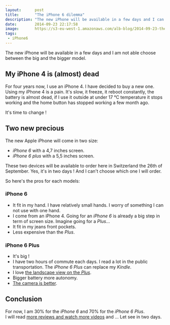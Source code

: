 ```yaml
---
layout:      post
title:       "The iPhone 6 dilemma"
description: "The new iPhone will be available in a few days and I can not choose between the big and the bigger model."
date:        2014-09-23 22:17:58
image:       https://s3-eu-west-1.amazonaws.com/alb-blog/2014-09-23-the-iphone6-dilemma.jpg
tags:
 - iPhone6
---
```


The new iPhone will be available in a few days and I am not able choose between the big and the bigger model.

## My iPhone 4 is (almost) dead

For four years now, I use an iPhone 4. I have decided to buy a new one. Using my iPhone 4 is a pain. It's slow, it freeze, it reboot constantly, the battery is almost dead, if I use it outside at under 17 °C temperature it stops working and the home button has stopped working a few month ago.

It's time to change !

## Two new precious

The new Apple iPhone will come in two size:

- *iPhone 6* with a 4,7 inches screen.
- *iPhone 6 plus* with a 5,5 inches screen.

These two devices will be available to order here in Switzerland the 26th of September. Yes, it's in two days ! And I can't choose which one I will order.

So here's the pros for each models:

### iPhone 6

- It fit in my hand. I have relatively small hands. I worry of something I can not use with one hand.
- I come from an iPhone 4. Going for an *iPhone 6* is already a big step in term of screen size. Imagine going for a *Plus*...
- It fit in my jeans front pockets.
- Less expensive than the *Plus*.

### iPhone 6 Plus

- It's big !
- I have two hours of commute each days. I read a lot in the public transportation. The *iPhone 6 Plus* can replace my *Kindle*.
- I love [the landscape view on the *Plus*](https://www.apple.com/iphone-6/display/ "Landscape view on iPhone 6 Plus").
- Bigger battery more autonomy.
- [The camera is better](http://www.theverge.com/2014/9/9/6091081/iphone-6-6-plus-camera-announced "Differences between iPhone 6 and iPhone 6 Plus cameras").

## Conclusion

For now, I am 30% for the *iPhone 6* and 70% for the *iPhone 6 Plus*.  
I will read [more reviews and watch more videos](https://pinboard.in/u:alienlebarge/t:iphone6/ "Reviews and videos about the iPhone 6 bookmarked in Pinboard") and ... Let see in two days.
